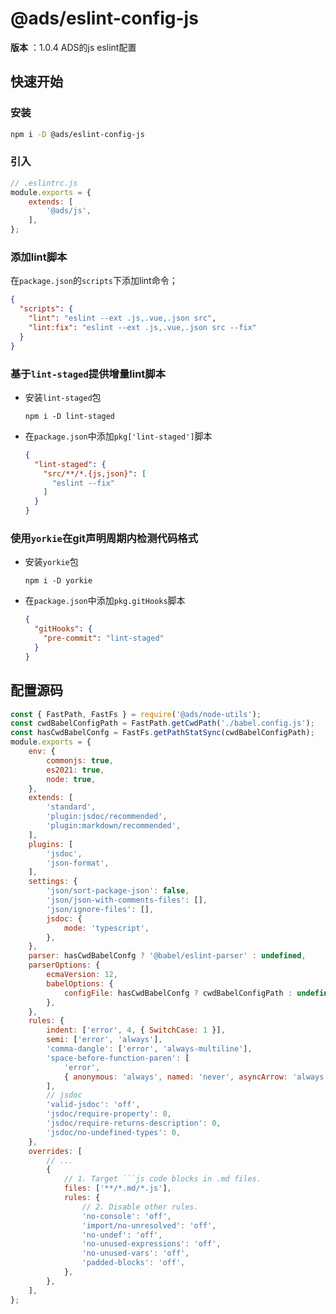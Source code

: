 
# @ads/eslint-config-js
**版本** ：1.0.4
ADS的js eslint配置

## 快速开始

### 安装
```bash
npm i -D @ads/eslint-config-js
```

### 引入
```js
// .eslintrc.js
module.exports = {
    extends: [
        '@ads/js',
    ],
};

```




### 添加lint脚本

在`package.json`的`scripts`下添加lint命令；

```json
{
  "scripts": {
    "lint": "eslint --ext .js,.vue,.json src",
    "lint:fix": "eslint --ext .js,.vue,.json src --fix"
  }
}
```

### 基于`lint-staged`提供增量lint脚本

- 安装`lint-staged`包
    ```
    npm i -D lint-staged
    ```
- 在`package.json`中添加`pkg['lint-staged']`脚本
    ```json
    {
      "lint-staged": {
        "src/**/*.{js,json}": [
          "eslint --fix"
        ]
      }
    }
    ```

### 使用`yorkie`在git声明周期内检测代码格式

- 安装`yorkie`包
    ```
    npm i -D yorkie
    ```
- 在`package.json`中添加`pkg.gitHooks`脚本
    ```json
    {
      "gitHooks": {
        "pre-commit": "lint-staged"
      }
    }
    ```
 <!-- 渲染后缀内容  -->



<a name="source"></a>


## 配置源码

```js
const { FastPath, FastFs } = require('@ads/node-utils');
const cwdBabelConfigPath = FastPath.getCwdPath('./babel.config.js');
const hasCwdBabelConfg = FastFs.getPathStatSync(cwdBabelConfigPath);
module.exports = {
    env: {
        commonjs: true,
        es2021: true,
        node: true,
    },
    extends: [
        'standard',
        'plugin:jsdoc/recommended',
        'plugin:markdown/recommended',
    ],
    plugins: [
        'jsdoc',
        'json-format',
    ],
    settings: {
        'json/sort-package-json': false,
        'json/json-with-comments-files': [],
        'json/ignore-files': [],
        jsdoc: {
            mode: 'typescript',
        },
    },
    parser: hasCwdBabelConfg ? '@babel/eslint-parser' : undefined,
    parserOptions: {
        ecmaVersion: 12,
        babelOptions: {
            configFile: hasCwdBabelConfg ? cwdBabelConfigPath : undefined,
        },
    },
    rules: {
        indent: ['error', 4, { SwitchCase: 1 }],
        semi: ['error', 'always'],
        'comma-dangle': ['error', 'always-multiline'],
        'space-before-function-paren': [
            'error',
            { anonymous: 'always', named: 'never', asyncArrow: 'always' },
        ],
        // jsdoc
        'valid-jsdoc': 'off',
        'jsdoc/require-property': 0,
        'jsdoc/require-returns-description': 0,
        'jsdoc/no-undefined-types': 0,
    },
    overrides: [
        // ...
        {
            // 1. Target ```js code blocks in .md files.
            files: ['**/*.md/*.js'],
            rules: {
                // 2. Disable other rules.
                'no-console': 'off',
                'import/no-unresolved': 'off',
                'no-undef': 'off',
                'no-unused-expressions': 'off',
                'no-unused-vars': 'off',
                'padded-blocks': 'off',
            },
        },
    ],
};

```



